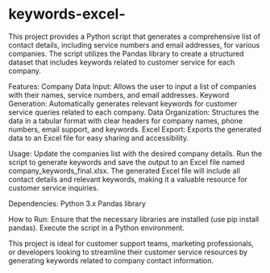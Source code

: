 # keywords-excel-
This project provides a Python script that generates a comprehensive list of contact details, including service numbers and email addresses, for various companies. The script utilizes the Pandas library to create a structured dataset that includes keywords related to customer service for each company.

Features:
Company Data Input: Allows the user to input a list of companies with their names, service numbers, and email addresses.
Keyword Generation: Automatically generates relevant keywords for customer service queries related to each company.
Data Organization: Structures the data in a tabular format with clear headers for company names, phone numbers, email support, and keywords.
Excel Export: Exports the generated data to an Excel file for easy sharing and accessibility.

Usage:
Update the companies list with the desired company details.
Run the script to generate keywords and save the output to an Excel file named company_keywords_final.xlsx.
The generated Excel file will include all contact details and relevant keywords, making it a valuable resource for customer service inquiries.

Dependencies:
Python 3.x
Pandas library

How to Run:
Ensure that the necessary libraries are installed (use pip install pandas).
Execute the script in a Python environment.

This project is ideal for customer support teams, marketing professionals, or developers looking to streamline their customer service resources by generating keywords related to company contact information.

